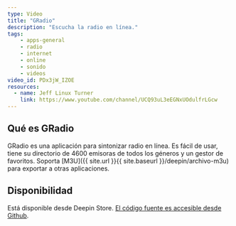 ```yaml
---
type: Video
title: "GRadio"
description: "Escucha la radio en línea."
tags:
    - apps-general
    - radio
    - internet
    - online
    - sonido
    - videos
video_id: PDx3jW_IZOE
resources:
  - name: Jeff Linux Turner
    link: https://www.youtube.com/channel/UCQ93uL3eEGNxUOdulfrLGcw
---
```


## Qué es GRadio
GRadio es una aplicación para sintonizar radio en línea. Es fácil de usar, tiene su directorio de 4600 emisoras de todos los géneros y un gestor de favoritos. Soporta [M3U]({{ site.url }}{{ site.baseurl }}/deepin/archivo-m3u) para exportar a otras aplicaciones.

## Disponibilidad
Está disponible desde Deepin Store. [El código fuente es accesible desde Github](https://github.com/haecker-felix/gradio/releases).
